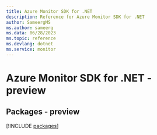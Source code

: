 ```yaml
---
title: Azure Monitor SDK for .NET
description: Reference for Azure Monitor SDK for .NET
author: SameergMS
ms.author: sameerg
ms.data: 06/28/2023
ms.topic: reference
ms.devlang: dotnet
ms.service: monitor
---
```

# Azure Monitor SDK for .NET - preview
## Packages - preview
[!INCLUDE [packages](monitor-index.md)]